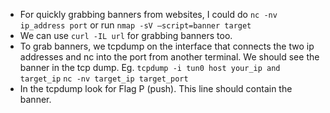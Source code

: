 - For quickly grabbing banners from websites, I could do `nc -nv ip_address port` or run `nmap -sV –script=banner target`
- We can use `curl -IL url` for grabbing banners too.
- To grab banners, we tcpdump on the interface that connects the two ip addresses and  nc into the port from another terminal. We should see the banner in the tcp dump.
	Eg. 
	`tcpdump -i tun0 host your_ip and target_ip`
	`nc -nv target_ip target_port`
- In the tcpdump look for Flag P (push). This line should contain the banner.